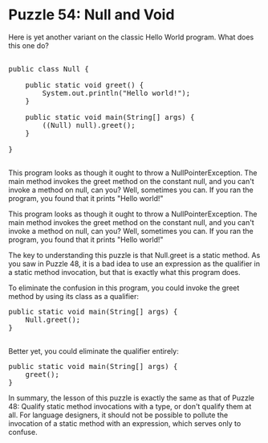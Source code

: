 # Puzzle 54: Null and Void

Here is yet another variant on the classic Hello World program. What does this one do?

<pre>

public class Null {

    public static void greet() {
        System.out.println("Hello world!");
    }

    public static void main(String[] args) {
        ((Null) null).greet();
    }

}

</pre>


This program looks as though it ought to throw a NullPointerException. 
The main method invokes the greet method on the constant null, and you can't invoke a method on null, can you? 
Well, sometimes you can. If you ran the program, you found that it prints "Hello world!"

This program looks as though it ought to throw a NullPointerException. The main method invokes the greet method 
on the constant null, and you can't invoke a method on null, can you? Well, sometimes you can. If you ran the program, 
you found that it prints "Hello world!"


The key to understanding this puzzle is that Null.greet is a static method. As you saw in Puzzle 48, it is a bad idea 
to use an expression as the qualifier in a static method invocation, but that is exactly what this program does.

To eliminate the confusion in this program, you could invoke the greet method by using its class as a qualifier:

<pre>
public static void main(String[] args) {
    Null.greet();
}

</pre>

Better yet, you could eliminate the qualifier entirely:

<pre>
public static void main(String[] args) {
    greet();
}
</pre>


In summary, the lesson of this puzzle is exactly the same as that of Puzzle 48: Qualify static method invocations 
with a type, or don't qualify them at all. For language designers, it should not be possible to pollute the invocation 
of a static method with an expression, which serves only to confuse.
